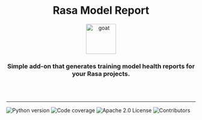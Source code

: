 <div align="center">
<h1>Rasa Model Report</h1>

<a href="https://www.emojione.com/emoji/1f410">
  <img
    height="80"
    width="80"
    alt="goat"
    src="https://raw.githubusercontent.com/testing-library/react-testing-library/main/other/goat.png"
  />
</a>

<h3>Simple add-on that generates training model health reports for your Rasa projects.</h3>

<br />

<!-- [**Read The Docs**](https://testing-library.com/react) | -->
<!-- [Edit the docs](https://github.com/testing-library/testing-library-docs) -->

<br />
</div>

<hr />

<!-- prettier-ignore-start -->
![Python version](https://img.shields.io/static/v1?label=python&message=v3.10&color=3776AB)
![Code coverage](https://img.shields.io/static/v1?label=coverage&message=100%&color=success)
![Apache 2.0 License](https://img.shields.io/static/v1?label=license&message=Apache%202.0&color=yellowgreen)
![Contributors](https://img.shields.io/github/contributors/brunohjs/rasa-model-report)
<!-- prettier-ignore-end -->
